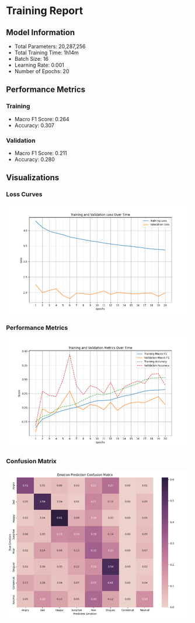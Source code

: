 
# Training Report

## Model Information
- Total Parameters: 20,287,256
- Total Training Time: 1h14m
- Batch Size: 16
- Learning Rate: 0.001
- Number of Epochs: 20

## Performance Metrics
### Training
- Macro F1 Score: 0.264
- Accuracy: 0.307

### Validation  
- Macro F1 Score: 0.211
- Accuracy: 0.280

## Visualizations
### Loss Curves
![Loss Plot](./MSPPODCAST_MOE_roberta-large-UTT_whisper-large-v3-UTT_loss.png)

### Performance Metrics
![Metrics Plot](./MSPPODCAST_MOE_roberta-large-UTT_whisper-large-v3-UTT_metrics.png)

### Confusion Matrix
![Confusion Matrix](./MSPPODCAST_MOE_roberta-large-UTT_whisper-large-v3-UTT_confu.png)
        